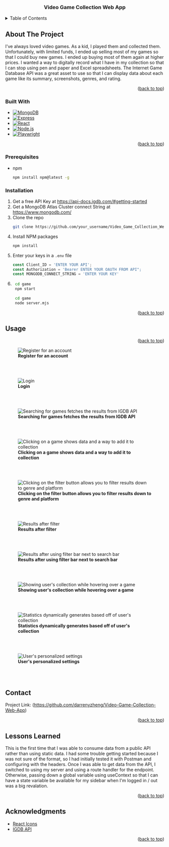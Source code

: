<a id="readme-top"></a>

<!-- PROJECT LOGO -->
<br />
<div align="center">
  <a href="https://github.com/darrenyzheng/Video-Game-Collection-Web-App">
  </a>

  <h3 align="center">Video Game Collection Web App</h3>

</div>



<!-- TABLE OF CONTENTS -->
<details>
  <summary>Table of Contents</summary>
  <ol>
    <li>
      <a href="#about-the-project">About The Project</a>
      <ul>
        <li><a href="#built-with">Built With</a></li>
      </ul>
    </li>
    <li>
      <a href="#getting-started">Getting Started</a>
      <ul>
        <li><a href="#prerequisites">Prerequisites</a></li>
        <li><a href="#installation">Installation</a></li>
      </ul>
    </li>
    <li><a href="#usage">Usage</a></li>
    <li><a href="#contact">Contact</a></li>
    <li><a href="#lessons-learned">Lessons Learned</a></li>
    <li><a href="#acknowledgments">Acknowledgments</a></li>
  </ol>
</details>



<!-- ABOUT THE PROJECT -->
## About The Project

I've always loved video games. As a kid, I played them and collected them. Unfortunately, with limited funds, I ended up selling most of my games so that I could buy new games. I ended up buying most of them again at higher prices. I wanted a way to digitally record what I have in my collection so that I can stop using pen and paper and Excel spreadsheets. The Internet Game Database API was a great asset to use so that I can display data about each game like its summary, screenshots, genres, and rating.  


<p align="right">(<a href="#readme-top">back to top</a>)</p>



### Built With

* [![MongoDB][MongoDB]][MongoDB-url]
* [![Express][Express.js]][Express-url]
* [![React][React.js]][React-url]
* [![Node.js][Node.js]][Node-url]
* [![Playwright][Playwright]][Playwright-url]
  
<p align="right">(<a href="#readme-top">back to top</a>)</p>



### Prerequisites

* npm
  ```sh
  npm install npm@latest -g
  ```

### Installation


1. Get a free API Key at https://api-docs.igdb.com/#getting-started
2. Get a MongoDB Atlas Cluster connect String at https://www.mongodb.com/
3. Clone the repo
   ```sh
   git clone https://github.com/your_username/Video_Game_Collection_Web_App.git
   ```
4. Install NPM packages
   ```sh
   npm install
   ```
5. Enter your keys in a `.env` file
   ```js
   const Client_ID = 'ENTER YOUR API';
   const Authorization = 'Bearer ENTER YOUR OAUTH FROM API";
   const MONGODB_CONNECT_STRING = 'ENTER YOUR KEY'
   ```
6.    
   ```sh
    cd game
    npm start 
     
    cd game
    node server.mjs
    ```
<p align="right">(<a href="#readme-top">back to top</a>)</p>



<!-- USAGE EXAMPLES -->
## Usage

<p align="right">(<a href="#readme-top">back to top</a>)</p>

<figure>
  <img src='https://github.com/user-attachments/assets/6b1bda40-cecb-4cdc-997c-75bd772e30dc' alt="Register for an account"/>
  <figcaption><strong>Register for an account</strong></figcaption>
</figure>
<br/>
<br/>

<figure>
  <img src='https://github.com/user-attachments/assets/81278713-8546-43e7-9865-c7635f5aa025' alt="Login"/>
  <figcaption><strong>Login</strong></figcaption>
</figure>
<br/>
<br/>

<figure>
  <img src='https://github.com/user-attachments/assets/66b39a0d-be75-4103-8f04-3143119cb4b0' alt="Searching for games fetches the results from IGDB API"/>
  <figcaption><strong>Searching for games fetches the results from IGDB API</strong></figcaption>
</figure>
<br/>
<br/>

<figure>
  <img src='https://github.com/user-attachments/assets/0bc82aa0-2c31-487c-8864-ec0ffb60e8ba' alt="Clicking on a game shows data and a way to add it to collection"/>
  <figcaption><strong>Clicking on a game shows data and a way to add it to collection</strong></figcaption>
</figure>
<br/>
<br/>

<figure>
  <img src='https://github.com/user-attachments/assets/d275bd65-be57-4a00-8bd7-b990091edca9' alt="Clicking on the filter button allows you to filter results down to genre and platform"/>
  <figcaption><strong>Clicking on the filter button allows you to filter results down to genre and platform</strong></figcaption>
</figure>
<br/>
<br/>

<figure>
  <img src='https://github.com/user-attachments/assets/6d8e475e-adb8-4b34-af95-2cb52f397703' alt="Results after filter"/>
  <figcaption><strong>Results after filter</strong></figcaption>
</figure>
<br/>
<br/>

<figure>
  <img src='https://github.com/user-attachments/assets/575b3bac-432d-4093-adeb-f81569f70c44' alt="Results after using filter bar next to search bar"/>
  <figcaption><strong>Results after using filter bar next to search bar</strong></figcaption>
</figure>
<br/>
<br/>

<figure>
  <img src='https://github.com/user-attachments/assets/3d0df63b-052e-405a-84e3-97cca4849f9b' alt="Showing user's collection while hovering over a game"/>
  <figcaption><strong>Showing user's collection while hovering over a game</strong></figcaption>
</figure>
<br/>
<br/>

<figure>
  <img src='https://github.com/user-attachments/assets/6a31d7d6-7922-49a6-b339-99ee5f277453' alt="Statistics dynamically generates based off of user's collection"/>
  <figcaption><strong>Statistics dynamically generates based off of user's collection</strong></figcaption>
</figure>
<br/>
<br/>

<figure>
  <img src='https://github.com/user-attachments/assets/a7fce6cb-8be8-43bc-91ff-bc812b159414' alt="User's personalized settings"/>
  <figcaption><strong>User's personalized settings</strong></figcaption>
</figure>
<br/>
<br/>


<!-- CONTACT -->
## Contact

Project Link: (https://github.com/darrenyzheng/Video-Game-Collection-Web-App)

<p align="right">(<a href="#readme-top">back to top</a>)</p>

<!-- LESSONS LEARNED -->

## Lessons Learned 

<p> This is the first time that I was able to consume data from a public API rather than using static data. I had some trouble getting started because I was not sure of the format, so I had initially tested it with Postman and configuring with the headers. Once I was able to get data from the API, I switched to using my server and using a route handler for the endpoint. Otherwise, passing down a global variable using useContext so that I can have a state variable be available for my sidebar when I'm logged in / out was a big revalation.   </p>
<p align="right">(<a href="#readme-top">back to top</a>)</p>

<!-- ACKNOWLEDGMENTS -->
## Acknowledgments


* [React Icons](https://react-icons.github.io/react-icons/search)
* [IGDB API](https://api-docs.igdb.com/#getting-started)
<p align="right">(<a href="#readme-top">back to top</a>)</p>



<!-- MARKDOWN LINKS & IMAGES -->
<!-- https://www.markdownguide.org/basic-syntax/#reference-style-links -->


[MongoDB]: https://img.shields.io/badge/MongoDB-47A248?style=for-the-badge&logo=mongodb&logoColor=white
[MongoDB-url]: https://www.mongodb.com/
[Express.js]: https://img.shields.io/badge/Express.js-404D59?style=for-the-badge
[Express-url]: https://expressjs.com/
[React.js]: https://img.shields.io/badge/React-20232A?style=for-the-badge&logo=react&logoColor=61DAFB
[React-url]: https://reactjs.org/
[Node.js]: https://img.shields.io/badge/Node.js-43853D?style=for-the-badge&logo=node-dot-js&logoColor=white
[Node-url]: https://nodejs.org/
[Playwright]: https://img.shields.io/badge/Playwright-2EAD33?style=for-the-badge&logo=playwright&logoColor=white
[Playwright-url]: https://playwright.dev/

